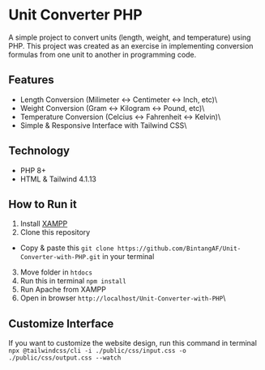 # Unit Converter PHP
A simple project to convert units (length, weight, and temperature) using PHP.
This project was created as an exercise in implementing conversion formulas from one unit to another in programming code.

## Features
- Length Conversion (Milimeter ↔ Centimeter ↔ Inch, etc)\
- Weight Conversion (Gram ↔ Kilogram ↔ Pound, etc)\
- Temperature Conversion (Celcius ↔ Fahrenheit ↔ Kelvin)\
- Simple & Responsive Interface with Tailwind CSS\

## Technology
- PHP 8+
- HTML & Tailwind 4.1.13

## How to Run it
1. Install [XAMPP](https://www.apachefriends.org/download.html)
2. Clone this repository
  - Copy & paste this `git clone https://github.com/BintangAF/Unit-Converter-with-PHP.git` in your terminal
3. Move folder in `htdocs`
4. Run this in terminal `npm install`
5. Run Apache from XAMPP
6. Open in browser `http://localhost/Unit-Converter-with-PHP`\

## Customize Interface
If you want to customize the website design, run this command in terminal `npx @tailwindcss/cli -i ./public/css/input.css -o ./public/css/output.css --watch`


